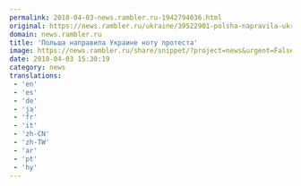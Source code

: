 ```yaml
---
permalink: 2018-04-03-news.rambler.ru-1942794036.html
original: https://news.rambler.ru/ukraine/39522901-polsha-napravila-ukraine-notu-protesta/
domain: news.rambler.ru
title: 'Польша направила Украине ноту протеста'
image: https://news.rambler.ru/share/snippet/?project=news&urgent=False&image=http%3A%2F%2Fnews.rambler.ru%2Fimg%2F2018%2F04%2F03181530.477384.4262.jpg&big=False&title=%D0%9F%D0%BE%D0%BB%D1%8C%D1%88%D0%B0+%D0%BD%D0%B0%D0%BF%D1%80%D0%B0%D0%B2%D0%B8%D0%BB%D0%B0+%D0%A3%D0%BA%D1%80%D0%B0%D0%B8%D0%BD%D0%B5+%D0%BD%D0%BE%D1%82%D1%83+%D0%BF%D1%80%D0%BE%D1%82%D0%B5%D1%81%D1%82%D0%B0
date: 2018-04-03 15:30:19
category: news
translations: 
 - 'en'
 - 'es'
 - 'de'
 - 'ja'
 - 'fr'
 - 'it'
 - 'zh-CN'
 - 'zh-TW'
 - 'ar'
 - 'pt'
 - 'hy'
---
```


